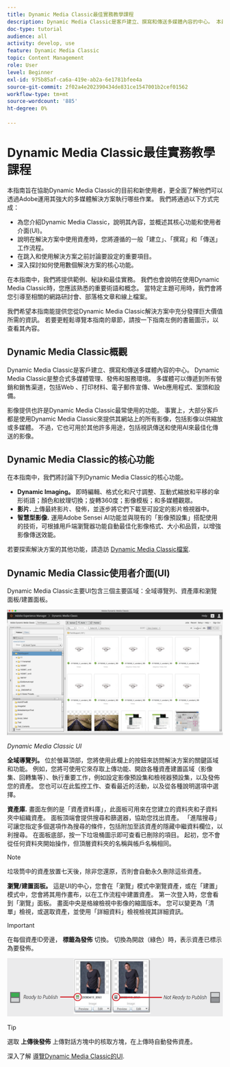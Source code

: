 ```yaml
---
title: Dynamic Media Classic最佳實務教學課程
description: Dynamic Media Classic是客戶建立、撰寫和傳送多媒體內容的中心。 本最佳實務教學課程旨在協助Dynamic Media Classic的目前和新使用者，更全面了解他們可以透過Adobe運用這項功能強大的多媒體解決方案做些什麼。 在本教學課程中，您將了解Dynamic Media Classic的功能，並簡要了解其核心功能和使用者介面。
doc-type: tutorial
audience: all
activity: develop, use
feature: Dynamic Media Classic
topic: Content Management
role: User
level: Beginner
exl-id: 975b85af-ca6a-419e-ab2a-6e1781bfee4a
source-git-commit: 2f02a4e202390434de831ce1547001b2cef01562
workflow-type: tm+mt
source-wordcount: '885'
ht-degree: 0%

---
```


# Dynamic Media Classic最佳實務教學課程

本指南旨在協助Dynamic Media Classic的目前和新使用者，更全面了解他們可以透過Adobe運用其強大的多媒體解決方案執行哪些作業。 我們將通過以下方式完成：

- 為您介紹Dynamic Media Classic，說明其內容，並概述其核心功能和使用者介面(UI)。
- 說明在解決方案中使用資產時，您將遵循的一般「建立」、「撰寫」和「傳送」工作流程。
- 在跳入和使用解決方案之前討論要設定的重要項目。
- 深入探討如何使用數個解決方案的核心功能。

在本指南中，我們將提供範例、秘訣和最佳實務。 我們也會說明在使用Dynamic Media Classic時，您應該熟悉的重要術語和概念。 當特定主題可用時，我們會將您引導至相關的網路研討會、部落格文章和線上檔案。

我們希望本指南能提供您從Dynamic Media Classic解決方案中充分發揮巨大價值所需的資訊。 若要更輕鬆導覽本指南的章節，請按一下指南左側的書籤圖示，以查看其內容。

## Dynamic Media Classic概觀

Dynamic Media Classic是客戶建立、撰寫和傳送多媒體內容的中心。 Dynamic Media Classic是整合式多媒體管理、發佈和服務環境。 多媒體可以傳遞到所有營銷和銷售渠道，包括Web 、打印材料、電子郵件宣傳、Web應用程式、案頭和設備。

影像提供也許是Dynamic Media Classic最常使用的功能。 事實上，大部分客戶都是使用Dynamic Media Classic來提供其網站上的所有影像，包括影像以供縮放或多媒體。 不過，它也可用於其他許多用途，包括視訊傳送和使用AI來最佳化傳送的影像。

## Dynamic Media Classic的核心功能

在本指南中，我們將討論下列Dynamic Media Classic的核心功能。

- **Dynamic Imaging。** 即時編輯、格式化和尺寸調整、互動式縮放和平移的傘形術語；顏色和紋理切換；旋轉360度；影像模板；和多媒體觀眾。
- **影片.** 上傳最終影片、發佈，並逐步將它們下載至可設定的影片檢視器中。
- **智慧型影像.** 運用Adobe Sensei AI功能並與現有的「影像預設集」搭配使用的技術，可根據用戶端瀏覽器功能自動最佳化影像格式、大小和品質，以增強影像傳送效能。

若要探索解決方案的其他功能，請造訪 [Dynamic Media Classic檔案](https://experienceleague.adobe.com/docs/dynamic-media-classic/using/intro/introduction.html).

## Dynamic Media Classic使用者介面(UI)

Dynamic Media Classic主要UI包含三個主要區域：全域導覽列、資產庫和瀏覽面板/建置面板。

![影像](assets/overview/overview-dmc-ui-ew.png)

_Dynamic Media Classic UI_

**全域導覽列。** 位於螢幕頂部，您將使用此欄上的按鈕來訪問解決方案的關鍵區域和功能。 例如，您將可使用它來存取上傳功能、開啟各種資產建置區域（影像集、回轉集等）、執行重要工作，例如設定影像預設集和檢視器預設集，以及發佈您的資產。 您也可以在此監控工作、查看最近的活動，以及從各種說明選項中選擇。

**資產庫.** 畫面左側的是「資產資料庫」，此面板可用來在您建立的資料夾和子資料夾中組織資產。 面板頂端會提供搜尋和篩選器，協助您找出資產。 「進階搜尋」可讓您指定多個選項作為搜尋的條件，包括附加至該資產的隱藏中繼資料欄位，以利搜尋。 在面板底部，按一下垃圾桶圖示即可查看已刪除的項目。 起初，您不會從任何資料夾開始操作，但頂層資料夾的名稱與帳戶名稱相同。

>[!NOTE]
>
>垃圾筒中的資產放置七天後，除非您還原，否則會自動永久刪除這些資產。

**瀏覽/建置面板。** 這是UI的中心，您會在「瀏覽」模式中瀏覽資產，或在「建置」模式中，您會將其用作畫布，以在工作流程中建置資產。 第一次登入時，您會看到「瀏覽」面板。 畫面中央是格線檢視中影像的縮圖版本。 您可以變更為「清單」檢視，或選取資產，並使用「詳細資料」檢視檢視其詳細資訊。

>[!IMPORTANT]
>
>在每個資產ID旁邊， **標籤為發佈** 切換。 切換為開啟（綠色）時，表示資產已標示為要發佈。

![影像](assets/overview/overview-mark-for-publish.png)

>[!TIP]
>
>選取 **上傳後發佈** 上傳對話方塊中的核取方塊，在上傳時自動發佈資產。

深入了解 [導覽Dynamic Media Classic的UI](https://experienceleague.adobe.com/docs/dynamic-media-classic/using/getting-started/navigation-basics.html).
